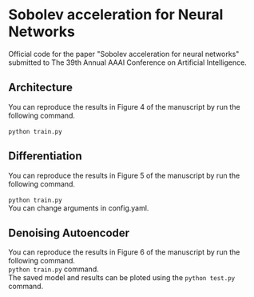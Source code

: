 # Sobolev acceleration for Neural Networks

Official code for the paper "Sobolev acceleration for neural networks" submitted to The 39th Annual AAAI Conference on Artificial Intelligence.

## Architecture
You can reproduce the results in Figure 4 of the manuscript by run the following command.<br>
<br>
`python train.py`<br>

## Differentiation

You can reproduce the results in Figure 5 of the manuscript by run the following command.<br>
<br>
`python train.py`<br>
You can change arguments in config.yaml.


## Denoising Autoencoder

You can reproduce the results in Figure 6 of the manuscript by run the following command.<br>
`python train.py` command.<br>
The saved model and results can be ploted using the `python test.py` command.